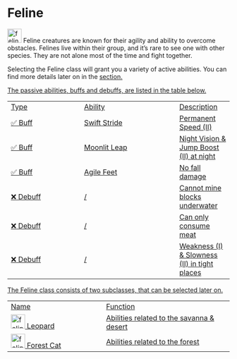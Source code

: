 # Feline

<img src="feline_icon.png" alt="feline_icon" width="32" style="inline" title="Feline Icon"/> Feline creatures are known for their agility and ability to overcome obstacles. Felines live within their group, and it’s rare to see one with other species. They are not alone most of the time and fight together.

<chapter title="Active Abilities"/>

Selecting the Feline class will grant you a variety of active abilities. You can find more details later on in the <a href="Elements.md"/> section.

<chapter title="Passive Abilities"/>

The passive abilities, buffs and debuffs, are listed in the table below.

<table>
    <tr>
        <td width="150">Type</td>
        <td width="200">Ability</td>
        <td>Description</td>
    </tr>
    <tr>
        <td>✅ Buff</td>
        <td>Swift Stride</td>
        <td>Permanent Speed (II)</td>
    </tr>
    <tr>
        <td>✅ Buff</td>
        <td>Moonlit Leap</td>
        <td>Night Vision & Jump Boost (II) at night</td>
    </tr>
    <tr>
        <td>✅ Buff</td>
        <td>Agile Feet</td>
        <td>No fall damage</td>
    </tr>
    <tr>
        <td>❌ Debuff</td>
        <td>/</td>
        <td>Cannot mine blocks underwater</td>
    </tr>
    <tr>
        <td>❌ Debuff</td>
        <td>/</td>
        <td>Can only consume meat</td>
    </tr>
    <tr>
        <td>❌ Debuff</td>
        <td>/</td>
        <td>Weakness (I) & Slowness (II) in tight places</td>
    </tr>
</table>

<chapter title="Subclasses"/>

The Feline class consists of two subclasses, that can be selected later on.

<table>
    <tr>
        <td width="200">Name</td>
        <td>Function</td>
    </tr>
    <tr>
        <td><img src="feline_icon.png" alt="feline_icon" width="32" style="inline" title="Feline Icon"/> Leopard</td>
        <td>Abilities related to the savanna & desert</td>
    </tr>
    <tr>
        <td><img src="feline_icon.png" alt="feline_icon" width="32" style="inline" title="Feline Icon"/> Forest Cat</td>
        <td>Abilities related to the forest</td>
    </tr>
</table>